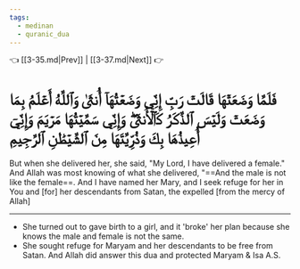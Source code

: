 ```yaml
---
tags:
  - medinan
  - quranic_dua
---
```


👈 [[3-35.md|Prev]] | [[3-37.md|Next]] 👉

# فَلَمَّا وَضَعَتۡهَا قَالَتۡ رَبِّ إِنِّي وَضَعۡتُهَآ أُنثَىٰ وَٱللَّهُ أَعۡلَمُ بِمَا وَضَعَتۡ وَلَيۡسَ ٱلذَّكَرُ كَٱلۡأُنثَىٰۖ وَإِنِّي سَمَّيۡتُهَا مَرۡيَمَ وَإِنِّيٓ أُعِيذُهَا بِكَ وَذُرِّيَّتَهَا مِنَ ٱلشَّيۡطَٰنِ ٱلرَّجِيمِ

But when she delivered her, she said, "My Lord, I have delivered a female." And Allah was most knowing of what she delivered, "==And the male is not like the female==. And I have named her Mary, and I seek refuge for her in You and [for] her descendants from Satan, the expelled [from the mercy of Allah]

---
- She turned out to gave birth to a girl, and it 'broke' her plan because she knows the male and female is not the same. 
- She sought refuge for Maryam and her descendants to be free from Satan. And Allah did answer this dua and protected Maryam & Isa A.S.
